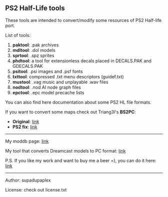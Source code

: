 PS2 Half-Life tools
-------------------

These tools are intended to convert/modify some resources of PS2 Half-life port.

List of tools:
1) **paktool**: .pak archives
2) **mdltool**: .dol models
3) **sprtool**: .spz sprites
4) **phdtool**: a tool for extensionless decals placed in DECALS.PAK and GDECALS.PAK
5) **psitool**: .psi images and .psf fonts
6) **txttool**: compressed .txt menu descriptors (guidef.txt)
7) **mustool**: .vag music and unplayable .wav files
8) **nodtool**: .nod AI node graph files
9) **epctool**: .epc model precache lists

You can also find here documentation about some PS2 HL file formats.

If you want to convert some maps check out Triang3l's **BS2PC**: 
* **Original**: [link](https://github.com/Triang3l/BS2PC/releases)
* **PS2 fix**: [link](https://github.com/supadupaplex/BS2PC/releases)

---

My moddb page: [link](http://www.moddb.com/members/supadupaplex/mods)

My tool that converts Dreamcast models to PC format: [link](https://github.com/supadupaplex/PVR2MDL)

P.S. If you like my work and want to buy me a beer =),
you can do it here: [link](paypal.me/AlexeyLN)

---

Author: supadupaplex

License: check out license.txt
